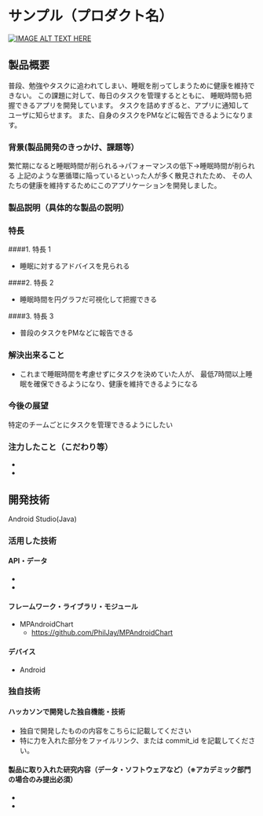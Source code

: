# サンプル（プロダクト名）

[![IMAGE ALT TEXT HERE](https://jphacks.com/wp-content/uploads/2021/07/JPHACKS2021_ogp.jpg)](https://www.youtube.com/watch?v=LUPQFB4QyVo)

## 製品概要

普段、勉強やタスクに追われてしまい、睡眠を削ってしまうために健康を維持できない。
この課題に対して、毎日のタスクを管理するとともに、
睡眠時間も把握できるアプリを開発しています。
タスクを詰めすぎると、アプリに通知してユーザに知らせます。
また、自身のタスクをPMなどに報告できるようになります。

### 背景(製品開発のきっかけ、課題等）

繁忙期になると睡眠時間が削られる->パフォーマンスの低下->睡眠時間が削られる
上記のような悪循環に陥っているといった人が多く散見されたため、
その人たちの健康を維持するためにこのアプリケーションを開発しました。

### 製品説明（具体的な製品の説明）

### 特長

####1. 特長 1

- 睡眠に対するアドバイスを見られる

####2. 特長 2

- 睡眠時間を円グラフだ可視化して把握できる

####3. 特長 3

- 普段のタスクをPMなどに報告できる

### 解決出来ること

- これまで睡眠時間を考慮せずにタスクを決めていた人が、
最低7時間以上睡眠を確保できるようになり、健康を維持できるようになる

### 今後の展望

特定のチームごとにタスクを管理できるようにしたい

### 注力したこと（こだわり等）

-
-

## 開発技術

Android Studio(Java)

### 活用した技術

#### API・データ

-
-

#### フレームワーク・ライブラリ・モジュール

- MPAndroidChart
  - https://github.com/PhilJay/MPAndroidChart

#### デバイス

- Android

### 独自技術

#### ハッカソンで開発した独自機能・技術

- 独自で開発したものの内容をこちらに記載してください
- 特に力を入れた部分をファイルリンク、または commit_id を記載してください。

#### 製品に取り入れた研究内容（データ・ソフトウェアなど）（※アカデミック部門の場合のみ提出必須）

-
-
